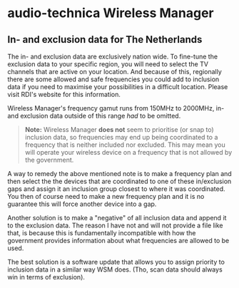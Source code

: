# audio-technica Wireless Manager

## In- and exclusion data for The Netherlands

The in- and exclusion data are exclusively nation wide. To fine-tune the exclusion data to your specific region, you will need to select the TV channels that are active on your location. And because of this, regionally there are some allowed and safe frequencies you could add to inclusion data if you need to maximise your possibilities in a difficult location. Please visit RDI's website for this information.

Wireless Manager's frequency gamut runs from 150MHz to 2000MHz, in- and exclusion data outside of this range _had_ to be omitted.

> **Note:** Wireless Manager **does not** seem to prioritise (or snap to) inclusion data, so frequencies may end up being coordinated to a frequency that is neither included nor excluded. This may mean you will operate your wireless device on a frequency that is not allowed by the government.

A way to remedy the above mentioned note is to make a frequency plan and then select the the devices that are coordinated to one of these in/exclusion gaps and assign it an inclusion group closest to where it was coordinated. You then of course need to make a new frequency plan and it is no guarantee this will force another device into a gap.

Another solution is to make a "negative" of all inclusion data and append it to the exclusion data. The reason I have not and will not provide a file like that, is because this is fundamentally incompatible with how the government provides information about what frequencies are allowed to be used.

The best solution is a software update that allows you to assign priority to inclusion data in a similar way WSM does. (Tho, scan data should always win in terms of exclusion).
